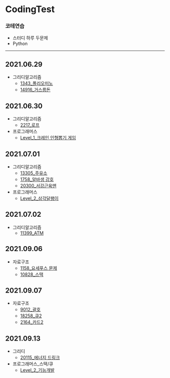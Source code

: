 # CodingTest

### 코테연습
- 스터디 하루 두문제
- Python
------------------------------------------------

## 2021.06.29
- 그리디알고리즘
  - [1343_폴리오미노](https://www.acmicpc.net/problem/1343)
  - [14916_거스름돈](https://www.acmicpc.net/problem/14916)
  
## 2021.06.30
- 그리디알고리즘
  - [2217_로프](https://www.acmicpc.net/problem/2217)
- 프로그래머스
  - [Level_1_크레인 인형뽑기 게임](https://programmers.co.kr/learn/courses/30/lessons/64061)

## 2021.07.01
- 그리디알고리즘
  - [13305_주유소](https://www.acmicpc.net/problem/13305)
  - [1758_알바생 강호](https://www.acmicpc.net/problem/1758)
  - [20300_서강근육맨](https://www.acmicpc.net/problem/20300)
- 프로그래머스
  - [Level_2_삼각달팽이](https://programmers.co.kr/learn/courses/30/lessons/68645)

## 2021.07.02
- 그리디알고리즘
  - [11399_ATM](https://www.acmicpc.net/problem/11399)

## 2021.09.06
- 자료구조
  - [1158_요세푸스 문제](https://www.acmicpc.net/problem/1158)
  - [10828_스택](https://www.acmicpc.net/problem/10828)

## 2021.09.07
- 자료구조
  - [9012_괄호]()
  - [18258_큐2]()
  - [2164_카드2]()

## 2021.09.13
- 그리디
  - [20115_에너지 드링크](https://www.acmicpc.net/problem/20115) 
- 프로그래머스_스택/큐
  - [Level_2_기능개발](https://programmers.co.kr/learn/courses/30/lessons/42586)
